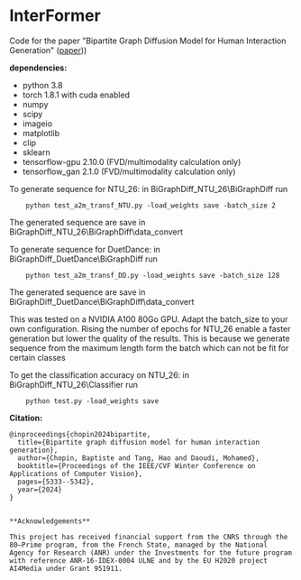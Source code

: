 
# InterFormer

Code for the paper "Bipartite Graph Diffusion Model for Human Interaction Generation" ([paper](https://openaccess.thecvf.com/content/WACV2024/papers/Chopin_Bipartite_Graph_Diffusion_Model_for_Human_Interaction_Generation_WACV_2024_paper.pdf)))


**dependencies:**
- python 3.8
- torch 1.8.1 with cuda enabled
- numpy
- scipy
- imageio
- matplotlib
- clip
- sklearn
- tensorflow-gpu 2.10.0 (FVD/multimodality calculation only)
- tensorflow_gan 2.1.0 (FVD/multimodality calculation only)

To generate sequence for NTU_26:
in BiGraphDiff_NTU_26\BiGraphDiff run

```
	python test_a2m_transf_NTU.py -load_weights save -batch_size 2
```
The generated sequence are save in BiGraphDiff_NTU_26\BiGraphDiff\data_convert
	
To generate sequence for DuetDance:
in BiGraphDiff_DuetDance\BiGraphDiff run

```
	python test_a2m_transf_DD.py -load_weights save -batch_size 128
```

The generated sequence are save in BiGraphDiff_DuetDance\BiGraphDiff\data_convert

This was tested on a NVIDIA A100 80Go GPU. Adapt the batch_size to your own configuration.
Rising the number of epochs for NTU_26 enable a faster generation but lower the quality of the results. This is because we generate sequence from the maximum length form the batch which can not be fit for certain classes

To get the classification accuracy on NTU_26: 
in BiGraphDiff_NTU_26\Classifier run

```
	python test.py -load_weights save
```


 **Citation:**
```
@inproceedings{chopin2024bipartite,
  title={Bipartite graph diffusion model for human interaction generation},
  author={Chopin, Baptiste and Tang, Hao and Daoudi, Mohamed},
  booktitle={Proceedings of the IEEE/CVF Winter Conference on Applications of Computer Vision},
  pages={5333--5342},
  year={2024}
}


**Acknowledgements**

This project has received financial support from the CNRS through the 80—Prime program, from the French State, managed by the National Agency for Research (ANR) under the Investments for the future program with reference ANR-16-IDEX-0004 ULNE and by the EU H2020 project AI4Media under Grant 951911. 
